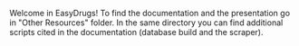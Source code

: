 Welcome in EasyDrugs!
To find the documentation and the presentation go in "Other Resources" folder.
In the same directory you can find additional scripts cited in the documentation (database build and the scraper). 